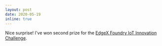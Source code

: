 ```yaml
---
layout: post
date: 2020-05-19
inline: true
---
```


Nice surprise! I've won second prize for the [EdgeX Foundry IoT Innovation Challenge](https://www.lfedge.org/2020/05/19/edgex-foundry-iot-innovation-challenge-phase-1-complete/).
